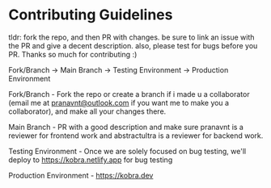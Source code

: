 # Contributing Guidelines

tldr: fork the repo, and then PR with changes. be sure to link an issue with the PR and give a decent description. also, please test for bugs before you PR. Thanks so much for contributing :)

Fork/Branch -> Main Branch -> Testing Environment -> Production Environment

Fork/Branch - Fork the repo or create a branch if i made u a collaborator (email me at pranavnt@outlook.com if you want me to make you a collaborator), and make all your changes there.

Main Branch - PR with a good description and make sure pranavnt is a reviewer for frontend work and abstractultra is a reviewer for backend work.

Testing Environment - Once we are solely focused on bug testing, we'll deploy to https://kobra.netlify.app for bug testing

Production Environment - https://kobra.dev
